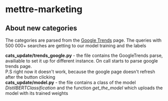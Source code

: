 # mettre-marketing

## About new categories

The categories are parsed from the <a href = 'https://trends.google.ru/trends/trendingsearches/daily?geo=RU'>Google Trends</a> page. The queries with 500 000+ searches are getting to our model training and the labels

<b>cats_update/trends_google.py</b> - the file contains the GoogleTrends parse, availiable to set it up for different instance. On call 
starts to parse google trends page.<br>
P.S right now it doesn't work, because the google page doesn't refresh after the button clicking <br>
<b>cats_update/model.py</b> - the file contains a class of the model <i>DistilBERTClassification</i> and the function <i>get_the_model</i> which uploads the model with its trained weights
